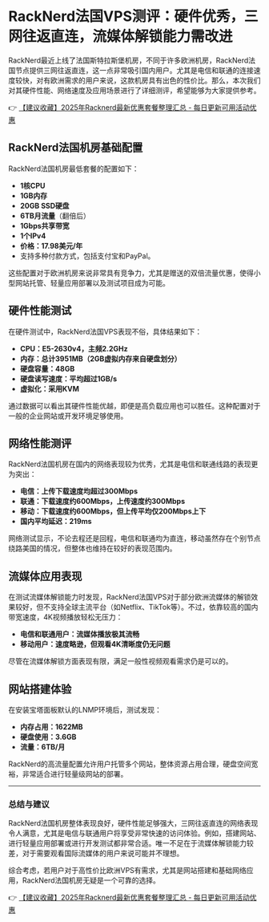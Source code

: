 # RackNerd法国VPS测评：硬件优秀，三网往返直连，流媒体解锁能力需改进

RackNerd最近上线了法国斯特拉斯堡机房，不同于许多欧洲机房，RackNerd法国节点提供三网往返直连，这一点非常吸引国内用户。尤其是电信和联通的连接速度较快，对有欧洲需求的用户来说，这款机房具有出色的性价比。那么，本次我们对其硬件性能、网络速度及应用场景进行了详细测评，希望能够为大家提供参考。

👉 [【建议收藏】2025年Racknerd最新优惠套餐整理汇总 - 每日更新可用活动优惠](https://bit.ly/Rack_Nerd)

## RackNerd法国机房基础配置

RackNerd法国机房最低套餐的配置如下：

- **1核CPU**  
- **1GB内存**  
- **20GB SSD硬盘**  
- **6TB月流量**（翻倍后）  
- **1Gbps共享带宽**  
- **1个IPv4**  
- **价格：17.98美元/年**  
- 支持多种付款方式，包括支付宝和PayPal。  

这些配置对于欧洲机房来说非常具有竞争力，尤其是赠送的双倍流量优惠，使得小型网站托管、轻量应用部署以及测试项目成为可能。

## 硬件性能测试

在硬件测试中，RackNerd法国VPS表现不俗，具体结果如下：

- **CPU：E5-2630v4，主频2.2GHz**  
- **内存：总计3951MB（2GB虚拟内存来自硬盘划分）**  
- **硬盘容量：48GB**  
- **硬盘读写速度：平均超过1GB/s**  
- **虚拟化：采用KVM**

通过数据可以看出其硬件性能优越，即便是高负载应用也可以胜任。这种配置对于一般的企业网站或开发环境足够使用。

## 网络性能测评

RackNerd法国机房在国内的网络表现较为优秀，尤其是电信和联通线路的表现更为突出：

- **电信：上传下载速度均超过300Mbps**  
- **联通：下载速度约600Mbps，上传速度约300Mbps**  
- **移动：下载速度约600Mbps，但上传平均仅200Mbps上下**  
- **国内平均延迟：219ms**

网络测试显示，不论去程还是回程，电信和联通均为直连，移动虽然存在个别节点绕路美国的情况，但整体也维持在较好的表现范围内。

## 流媒体应用表现

在测试流媒体解锁能力时发现，RackNerd法国VPS对于部分欧洲流媒体的解锁效果较好，但不支持全球主流平台（如Netflix、TikTok等）。不过，依靠较高的国内带宽速度，4K视频播放轻松无压力：

- **电信和联通用户：流媒体播放极其流畅**  
- **移动用户：速度略逊，但观看4K清晰度仍无问题**

尽管在流媒体解锁方面表现有限，满足一般性视频观看需求仍是可以的。

## 网站搭建体验

在安装宝塔面板默认的LNMP环境后，测试发现：

- **内存占用：1622MB**  
- **硬盘使用：3.6GB**  
- **流量：6TB/月**

RackNerd的高流量配置允许用户托管多个网站，整体资源占用合理，硬盘空间宽裕，非常适合进行轻量级网站的部署。

---

### 总结与建议

RackNerd法国机房整体表现良好，硬件性能足够强大，三网往返直连的网络表现令人满意，尤其是电信与联通用户将享受非常快速的访问体验。例如，搭建网站、进行轻量应用部署或进行开发测试都非常合适。唯一不足在于流媒体解锁能力较差，对于需要观看国际流媒体的用户来说可能并不理想。

综合考虑，若用户对于高性价比欧洲VPS有需求，尤其是网站搭建和基础网络应用，RackNerd法国机房无疑是一个可靠的选择。

👉 [【建议收藏】2025年Racknerd最新优惠套餐整理汇总 - 每日更新可用活动优惠](https://bit.ly/Rack_Nerd)